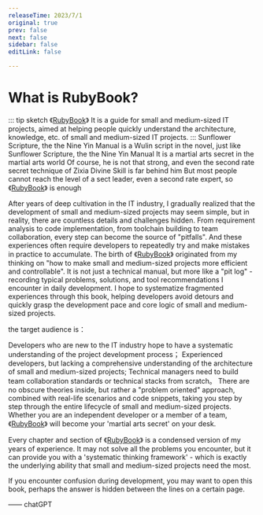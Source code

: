 ```yaml
---
releaseTime: 2023/7/1
original: true
prev: false
next: false
sidebar: false
editLink: false

---
```


# What is RubyBook?

::: tip sketch
《[RubyBook](/index)》 It is a guide for small and medium-sized IT projects, aimed at helping people quickly understand the architecture, knowledge, etc. of small and medium-sized IT projects.
:::
Sunflower Scripture, the the Nine Yin Manual is a Wulin script in the novel, just like Sunflower Scripture, the the Nine Yin Manual It is a martial arts secret in the martial arts world Of course, he is not that strong, and even the second rate secret technique of Zixia Divine Skill is far behind him But most people cannot reach the level of a sect leader, even a second rate expert, so 《[RubyBook](/index)》  is enough

After years of deep cultivation in the IT industry, I gradually realized that the development of small and medium-sized projects may seem simple, but in reality, there are countless details and challenges hidden. From requirement analysis to code implementation, from toolchain building to team collaboration, every step can become the source of "pitfalls". And these experiences often require developers to repeatedly try and make mistakes in practice to accumulate.
The birth of 《[RubyBook](/index)》 originated from my thinking on "how to make small and medium-sized projects more efficient and controllable". It is not just a technical manual, but more like a "pit log" - recording typical problems, solutions, and tool recommendations I encounter in daily development. I hope to systematize fragmented experiences through this book, helping developers avoid detours and quickly grasp the development pace and core logic of small and medium-sized projects.

the target audience is：

Developers who are new to the IT industry hope to have a systematic understanding of the project development process；
Experienced developers, but lacking a comprehensive understanding of the architecture of small and medium-sized projects;
Technical managers need to build team collaboration standards or technical stacks from scratch。
There are no obscure theories inside, but rather a "problem oriented" approach, combined with real-life scenarios and code snippets, taking you step by step through the entire lifecycle of small and medium-sized projects. Whether you are an independent developer or a member of a team, 《[RubyBook](/index)》 will become your 'martial arts secret' on your desk.

Every chapter and section of 《[RubyBook](/index)》 is a condensed version of my years of experience. It may not solve all the problems you encounter, but it can provide you with a 'systematic thinking framework' - which is exactly the underlying ability that small and medium-sized projects need the most.

If you encounter confusion during development, you may want to open this book, perhaps the answer is hidden between the lines on a certain page.

—— chatGPT










